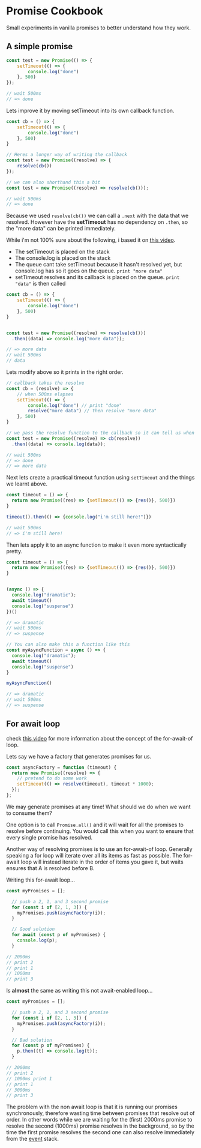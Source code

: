 # Promise Cookbook

Small experiments in vanilla promises to better understand how they work.

## A simple promise

```js
const test = new Promise(() => {
    setTimeout(() => {
        console.log("done")
    }, 500)
});

// wait 500ms
// => done
```

Lets improve it by moving setTimeout into its own callback function.

```js
const cb = () => {
    setTimeout(() => {
        console.log("done")
    }, 500)
}

// Heres a longer way of writing the callback
const test = new Promise((resolve) => {
    resolve(cb())
});

// we can also shorthand this a bit
const test = new Promise((resolve) => resolve(cb()));

// wait 500ms
// => done
```

Because we used `resolve(cb())` we can call a `.next` with the data that we resolved. However have the **setTimeout** has no dependency on `.then`, so the "more data" can be printed immediately.

While i'm not 100% sure about the following, i based it on [this video](https://youtu.be/8aGhZQkoFbQ).

* The setTimeout is placed on the stack
* The console.log is placed on the stack
* The queue cant take setTimeout because it hasn't resolved yet, but console.log has so it goes on the queue. `print "more data"`
* setTimeout resolves and its callback is placed on the queue. `print "data"` is then called

```js
const cb = () => {
    setTimeout(() => {
        console.log("done")
    }, 500)
}


const test = new Promise((resolve) => resolve(cb()))
  .then((data) => console.log("more data"));

// => more data
// wait 500ms
// data
```

Lets modify above so it prints in the right order.

```js
// callback takes the resolve
const cb = (resolve) => {
    // when 500ms elapses
    setTimeout(() => {
        console.log("done") // print "done"
        resolve("more data") // then resolve "more data"
    }, 500)
}

// we pass the resolve function to the callback so it can tell us when its safe to move to .then
const test = new Promise((resolve) => cb(resolve))
  .then((data) => console.log(data));

// wait 500ms
// => done
// => more data
```

Next lets create a practical timeout function using `setTimeout` and the things we learnt above.

```js
const timeout = () => {
  return new Promise((res) => {setTimeout(() => {res()}, 500)})
}

timeout().then(() => {console.log("i'm still here!")})

// wait 500ms
// => i'm still here!
```

Then lets apply it to an async function to make it even more syntactically pretty.

```js
const timeout = () => {
  return new Promise((res) => {setTimeout(() => {res()}, 500)})
}


(async () => {
  console.log("dramatic");
  await timeout()
  console.log("suspense")
})()

// => dramatic
// wait 500ms
// => suspense
```

```js
// You can also make this a function like this
const myAsyncFunction = async () => {
  console.log("dramatic");
  await timeout()
  console.log("suspense")
}

myAsyncFunction()

// => dramatic
// wait 500ms
// => suspense
```

## For await loop

check [this video](https://www.youtube.com/watch?v=unDSLi5zBXU) for more information about the concept of the for-await-of loop.

Lets say we have a factory that generates promises for us.

```js
const asyncFactory = function (timeout) {
  return new Promise((resolve) => {
    // pretend to do some work
    setTimeout(() => resolve(timeout), timeout * 1000);
  });
};
```

We may generate promises at any time! What should we do when we want to consume them?

One option is to call `Promise.all()` and it will wait for all the promises to resolve before continuing. You would call this when you want to ensure that every single promise has resolved.

Another way of resolving promises is to use an for-await-of loop. Generally speaking a for loop will iterate over all its items as fast as possible. The for-await loop will instead iterate in the order of items you gave it, but waits ensures that A is resolved before B.

Writing this for-await loop...

```js
const myPromises = [];

  // push a 2, 1, and 3 second promise
  for (const i of [2, 1, 3]) {
    myPromises.push(asyncFactory(i));
  }

  // Good solution
  for await (const p of myPromises) {
    console.log(p);
  }

// 2000ms
// print 2
// print 1
// 1000ms
// print 3
```

Is **almost** the same as writing this not await-enabled loop...

```js
const myPromises = [];

  // push a 2, 1, and 3 second promise
  for (const i of [2, 1, 3]) {
    myPromises.push(asyncFactory(i));
  }

  // Bad solution
  for (const p of myPromises) {
    p.then((t) => console.log(t));
  }

// 2000ms
// print 2
// 1000ms print 1
// print 1
// 3000ms
// print 3
```

The problem with the non await loop is that it is running our promises synchronously, therefore wasting time between promises that resolve out of order. In other words while we are waiting for the (first) 2000ms promise to resolve the second (1000ms) promise resolves in the background, so by the time the first promise resolves the second one can also resolve immediately from the [event](https://www.youtube.com/watch?v=8aGhZQkoFbQ) stack.
